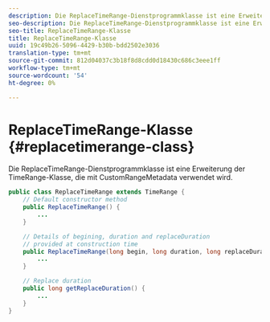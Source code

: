 ```yaml
---
description: Die ReplaceTimeRange-Dienstprogrammklasse ist eine Erweiterung der TimeRange-Klasse, die mit CustomRangeMetadata verwendet wird.
seo-description: Die ReplaceTimeRange-Dienstprogrammklasse ist eine Erweiterung der TimeRange-Klasse, die mit CustomRangeMetadata verwendet wird.
seo-title: ReplaceTimeRange-Klasse
title: ReplaceTimeRange-Klasse
uuid: 19c49b26-5096-4429-b30b-bdd2502e3036
translation-type: tm+mt
source-git-commit: 812d04037c3b18f8d8cdd0d18430c686c3eee1ff
workflow-type: tm+mt
source-wordcount: '54'
ht-degree: 0%

---
```



# ReplaceTimeRange-Klasse {#replacetimerange-class}

Die ReplaceTimeRange-Dienstprogrammklasse ist eine Erweiterung der TimeRange-Klasse, die mit CustomRangeMetadata verwendet wird.

```java
public class ReplaceTimeRange extends TimeRange {
    // Default constructor method
    public ReplaceTimeRange() { 
        ... 
    }

    // Details of begining, duration and replaceDuration 
    // provided at construction time 
    public ReplaceTimeRange(long begin, long duration, long replaceDuration) { 
        ... 
    }

    // Replace duration
    public long getReplaceDuration() { 
        ... 
    }
}
```

